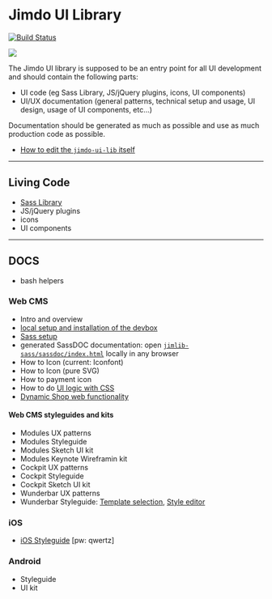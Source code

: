 # Jimdo UI Library

[![Build Status](https://magnum.travis-ci.com/Jimdo/jimdo-ui-lib.svg?token=QVKuqZGwRrn1qkuX6PH1&branch=master)](https://magnum.travis-ci.com/Jimdo/jimdo-ui-lib)

![](http://placekitten.com/g/800/400)


The Jimdo UI library is supposed to be an entry point for all UI development and should contain the following parts:

- UI code (eg Sass Library, JS/jQuery plugins, icons, UI components)
- UI/UX documentation (general patterns, technical setup and usage, UI design, usage of UI components, etc...)

Documentation should be generated as much as possible and use as much production code as possible.

- [How to edit the `jimdo-ui-lib` itself](https://github.com/Jimdo/jimdo-ui-lib/blob/master/doc/how-to-edit-the-lib.md)

---
## Living Code

- [Sass Library](https://github.com/Jimdo/jimdo-ui-lib/tree/master/jimlib-sass)
- JS/jQuery plugins
- icons
- UI components

---
## DOCS

- bash helpers

### Web CMS

- Intro and overview
- [local setup and installation of the devbox](https://github.com/Jimdo/jimdo/blob/stable/JIMDO_DEVBOX.md)
- [Sass setup](https://github.com/Jimdo/jimdo-ui-lib/blob/master/doc/how-to-sass.md)
- generated SassDOC documentation: open [`jimlib-sass/sassdoc/index.html`](https://github.com/Jimdo/jimdo-ui-lib/blob/master/jimlib-sass/sassdoc/index.html) locally in any browser
- How to Icon (current: Iconfont)
- How to Icon (pure SVG)
- How to payment icon
- How to do [UI logic with CSS](https://github.com/Jimdo/jimdo-ui-lib/blob/master/css-ui-logic.md)
- [Dynamic Shop web functionality](https://github.com/Jimdo/jimdo-ui-lib/blob/master/doc/dynamic-shop-web-functionality.md)

#### Web CMS styleguides and kits

- Modules UX patterns
- Modules Styleguide
- Modules Sketch UI kit
- Modules Keynote Wireframin kit
- Cockpit UX patterns
- Cockpit Styleguide
- Cockpit Sketch UI kit
- Wunderbar UX patterns
- Wunderbar Styleguide: [Template selection](http://styleguide.jimdo.com/logged-in-user/template-selection/), [Style editor](http://styleguide.jimdo.com/logged-in-user/style-editor/)

### iOS

- [iOS Styleguide](http://mobilestyleguide.jimdo.com) [pw: qwertz]

### Android

- Styleguide
- UI kit